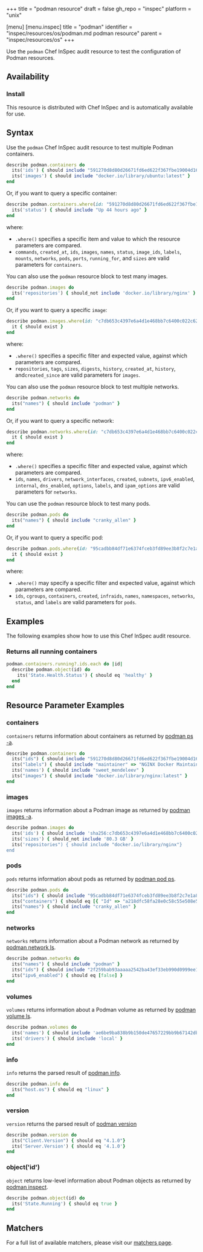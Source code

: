 +++
title = "podman resource"
draft = false
gh_repo = "inspec"
platform = "unix"

[menu]
  [menu.inspec]
    title = "podman"
    identifier = "inspec/resources/os/podman.md podman resource"
    parent = "inspec/resources/os"
+++

Use the `podman` Chef InSpec audit resource to test the configuration of Podman resources.

## Availability

### Install

This resource is distributed with Chef InSpec and is automatically available for use.

## Syntax

Use the `podman` Chef InSpec audit resource to test multiple Podman containers.

```ruby
describe podman.containers do
  its('ids') { should include "591270d8d80d26671fd6ed622f367fbe19004d16e3b519c292313feb5f22e7f7" }
  its('images') { should include "docker.io/library/ubuntu:latest" }
end
```

Or, if you want to query a specific container:

```ruby
describe podman.containers.where(id: "591270d8d80d26671fd6ed622f367fbe19004d16e3b519c292313feb5f22e7f7") do
  its('status') { should include "Up 44 hours ago" }
end
```

where:

- `.where()` specifies a specific item and value to which the resource parameters are compared.
- `commands`, `created_at`, `ids`, `images`, `names`, `status`, `image_ids`, `labels`, `mounts`, `networks`, `pods`, `ports`, `running_for`, and `sizes` are valid parameters for `containers`.

You can also use the `podman` resource block to test many images.

```ruby
describe podman.images do
  its('repositories') { should_not include 'docker.io/library/nginx' }
end
```

Or, if you want to query a specific `image`:

```ruby
describe podman.images.where(id: "c7db653c4397e6a4d1e468bb7c6400c022c62623bdb87c173d54bac7995b6d8f") do
  it { should exist }
end
```

where:

- `.where()` specifies a specific filter and expected value, against which parameters are compared.
- `repositories`, `tags`, `sizes`,  `digests`, `history`, `created_at`, `history`, and`created_since` are valid parameters for `images`.

You can also use the `podman` resource block to test multiple networks.

```ruby
describe podman.networks do
  its("names") { should include "podman" }
end
```

Or, if you want to query a specific network:

```ruby
describe podman.networks.where(id: "c7db653c4397e6a4d1e468bb7c6400c022c62623bdb87c173d54bac7995b6d8f") do
  it { should exist }
end
```

where:

- `.where()` specifies a specific filter and expected value, against which parameters are compared.
- `ids`, `names`, `drivers`, `network_interfaces`, `created`, `subnets`, `ipv6_enabled`, `internal`, `dns_enabled`, `options`, `labels`, and `ipam_options` are valid parameters for `networks`.

You can use the `podman` resource block to test many pods.

```ruby
describe podman.pods do
  its("names") { should include "cranky_allen" }
end
```

Or, if you want to query a specific pod:

```ruby
describe podman.pods.where(id: "95cadbb84df71e6374fceb3fd89ee3b8f2c7e1a831062cd9cea7d0e3e4b1dbcc") do
  it { should exist }
end
```

where:

- `.where()` may specify a specific filter and expected value, against which parameters are compared.
- `ids`, `cgroups`, `containers`, `created`, `infraids`, `names`, `namespaces`, `networks`, `status`, and `labels` are valid parameters for `pods`.

## Examples

The following examples show how to use this Chef InSpec audit resource.

### Returns all running containers

```ruby
podman.containers.running?.ids.each do |id|
  describe podman.object(id) do
    its('State.Health.Status') { should eq 'healthy' }
  end
end
```

## Resource Parameter Examples

### containers

`containers` returns information about containers as returned by [podman ps -a](https://docs.podman.io/en/latest/markdown/podman.1.html).

```ruby
describe podman.containers do
  its("ids") { should include "591270d8d80d26671fd6ed622f367fbe19004d16e3b519c292313feb5f22e7f7" }
  its("labels") { should include "maintainer" => "NGINX Docker Maintainers \u003cdocker-maint@nginx.com\u003e" }
  its('names') { should include "sweet_mendeleev" }
  its("images") { should include "docker.io/library/nginx:latest" }
end
```

### images

`images` returns information about a Podman image as returned by [podman images -a](https://docs.podman.io/en/latest/markdown/podman-images.1.html).

```ruby
describe podman.images do
  its('ids') { should include 'sha256:c7db653c4397e6a4d1e468bb7c6400c022c62623bdb87c173d54bac7995b6d8f ' }
  its('sizes') { should_not include '80.3 GB' }
  its('repositories") { should include "docker.io/library/nginx"}
end
```

### pods

`pods` returns information about pods as returned by [podman pod ps](https://docs.podman.io/en/latest/markdown/podman-pod-ps.1.html).

```ruby
describe podman.pods do
  its("ids") { should include "95cadbb84df71e6374fceb3fd89ee3b8f2c7e1a831062cd9cea7d0e3e4b1dbcc" }
  its("containers") { should eq [{ "Id" => "a218dfc58fa28e0c58c55e508e5b57084876b42e894b98073c69c45dea06cbb2", "Names" => "95cadbb84df7-infra", "Status" => "running" } ]}
  its("names") { should include "cranky_allen" }
end
```

### networks

`networks` returns information about a Podman network as returned by [podman network ls](https://docs.podman.io/en/latest/markdown/podman-network-ls.1.html).

```ruby
describe podman.networks do
  its("names") { should include "podman" }
  its("ids") { should include "2f259bab93aaaaa2542ba43ef33eb990d0999ee1b9924b557b7be53c0b7a1bb9" }
  its("ipv6_enabled") { should eq [false] }
end
```

### volumes

`volumes` returns information about a Podman volume as returned by [podman volume ls](https://docs.podman.io/en/latest/markdown/podman-volume-ls.1.html).

```ruby
describe podman.volumes do
  its('names') { should include 'ae6be9ba838b9b150de47657229bb9b67142dbdb3d1ddbc5efa245cf1e95536a' }
  its('drivers') { should include 'local' }
end
```

### info

`info` returns the parsed result of [podman info](https://docs.podman.io/en/latest/markdown/podman-info.1.html).

```ruby
describe podman.info do
  its("host.os") { should eq "linux" }
end
```

### version

`version` returns the parsed result of [podman version](https://docs.podman.io/en/latest/markdown/podman-version.1.html)

```ruby
describe podman.version do
  its("Client.Version") { should eq "4.1.0"}
  its('Server.Version') { should eq '4.1.0'}
end
```

### object('id')

`object` returns low-level information about Podman objects as returned by [podman inspect](https://docs.podman.io/en/latest/markdown/podman-inspect.1.html).

```ruby
describe podman.object(id) do
  its('State.Running') { should eq true }
end
```

## Matchers

For a full list of available matchers, please visit our [matchers page](/inspec/matchers/).
